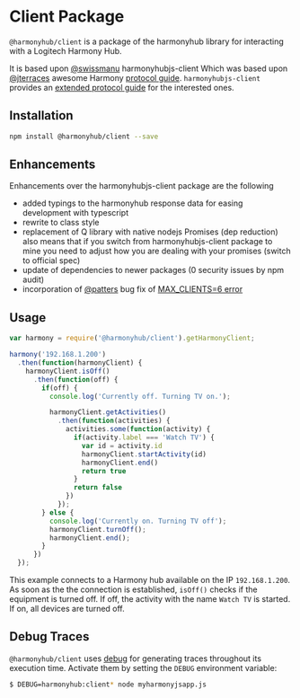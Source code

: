 # Client Package

`@harmonyhub/client` is a package of the harmonyhub library for interacting with a Logitech Harmony Hub.

It is based upon [@swissmanu](https://github.com/swissmanu) harmonyhubjs-client
Which was based upon [@jterraces](https://github.com/jterrace) awesome Harmony
[protocol guide](https://github.com/jterrace/pyharmony/blob/master/PROTOCOL.md). `harmonyhubjs-client` provides an
[extended protocol guide](https://github.com/swissmanu/harmonyhubjs-client/tree/master/docs/protocol) for the interested ones.


## Installation
```bash
npm install @harmonyhub/client --save
```

## Enhancements

Enhancements over the harmonyhubjs-client package are the following
* added typings to the harmonyhub response data for easing development with typescript
* rewrite to class style
* replacement of Q library with native nodejs Promises (dep reduction) also means that if you switch from harmonyhubjs-client package to mine you need to adjust how you are dealing with your promises (switch to official spec)
* update of dependencies to newer packages (0 security issues by npm audit)
* incorporation of [@patters](https://github.com/patters) bug fix of [MAX_CLIENTS=6 error](https://github.com/swissmanu/harmonyhubjs-client/pull/43)

## Usage
```javascript
var harmony = require('@harmonyhub/client').getHarmonyClient;

harmony('192.168.1.200')
  .then(function(harmonyClient) {
    harmonyClient.isOff()
      .then(function(off) {
        if(off) {
          console.log('Currently off. Turning TV on.');

          harmonyClient.getActivities()
            .then(function(activities) {
              activities.some(function(activity) {
                if(activity.label === 'Watch TV') {
                  var id = activity.id
                  harmonyClient.startActivity(id)
                  harmonyClient.end()
                  return true
                }
                return false
              })
            });
        } else {
          console.log('Currently on. Turning TV off');
          harmonyClient.turnOff();
          harmonyClient.end();
        }
      })
  });
```

This example connects to a Harmony hub available on the IP `192.168.1.200`. As soon as the the connection is established, `isOff()` checks if the equipment is turned off. If off, the activity with the name `Watch TV` is started. If on, all devices are turned off.

## Debug Traces
`@harmonyhub/client` uses [debug](https://github.com/visionmedia/debug) for generating traces throughout its execution time. Activate them by setting the `DEBUG` environment variable:

```bash
$ DEBUG=harmonyhub:client* node myharmonyjsapp.js
```
